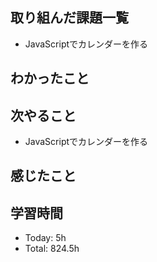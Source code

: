 ## 取り組んだ課題一覧
- JavaScriptでカレンダーを作る 
## わかったこと
## 次やること
- JavaScriptでカレンダーを作る
## 感じたこと
## 学習時間
- Today: 5h
- Total: 824.5h